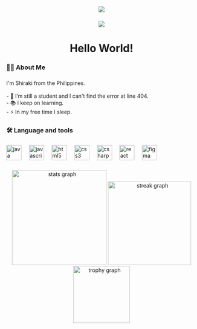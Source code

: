 <div align="center">
  <img height="" src="https://th.bing.com/th/id/OIP.9NrOKgmjv0hx9zIz9ZKOpQAAAA?rs=1&pid=ImgDetMain"  />
</div>

###

<div align="center">
  <img src="https://visitor-badge.laobi.icu/badge?page_id=lomawezila.lomawezila&"  />
</div>

###

<h1 align="center">Hello World!</h1>

###

<h3 align="left">👩‍💻  About Me</h3>

###

<p align="left">I'm Shiraki from the Philippines.<br><br>- 🔭 I’m still a student and I can't find the error at line 404.<br>- 📚 I keep on learning.<br>- ⚡ In my free time I sleep.</p>

###

<h3 align="left">🛠 Language and tools</h3>

###

<div align="left">
  <img src="https://cdn.jsdelivr.net/gh/devicons/devicon/icons/java/java-original.svg" height="40" alt="java logo"  />
  <img width="12" />
  <img src="https://cdn.jsdelivr.net/gh/devicons/devicon/icons/javascript/javascript-original.svg" height="40" alt="javascript logo"  />
  <img width="12" />
  <img src="https://cdn.jsdelivr.net/gh/devicons/devicon/icons/html5/html5-original.svg" height="40" alt="html5 logo"  />
  <img width="12" />
  <img src="https://cdn.jsdelivr.net/gh/devicons/devicon/icons/css3/css3-original.svg" height="40" alt="css3 logo"  />
  <img width="12" />
  <img src="https://cdn.jsdelivr.net/gh/devicons/devicon/icons/csharp/csharp-original.svg" height="40" alt="csharp logo"  />
  <img width="12" />
  <img src="https://cdn.jsdelivr.net/gh/devicons/devicon/icons/react/react-original.svg" height="40" alt="react logo"  />
  <img width="12" />
  <img src="https://cdn.jsdelivr.net/gh/devicons/devicon/icons/figma/figma-original.svg" height="40" alt="figma logo"  />
</div>

###

<div align="center">
  <img src="https://github-readme-stats.vercel.app/api?username=lomawezila&hide_title=false&hide_rank=false&show_icons=true&include_all_commits=true&count_private=true&disable_animations=false&theme=dracula&locale=en&hide_border=false&order=1" height="250" alt="stats graph"  />
  <img src="https://streak-stats.demolab.com?user=lomawezila&locale=en&mode=daily&theme=dark&hide_border=false&border_radius=5&order=3" height="220" alt="streak graph"  />
  <img src="https://github-profile-trophy.vercel.app?username=lomawezila&theme=gruvbox&column=0&no-frame=false&no-bg=false" height="150" alt="trophy graph"  />
</div>

###
